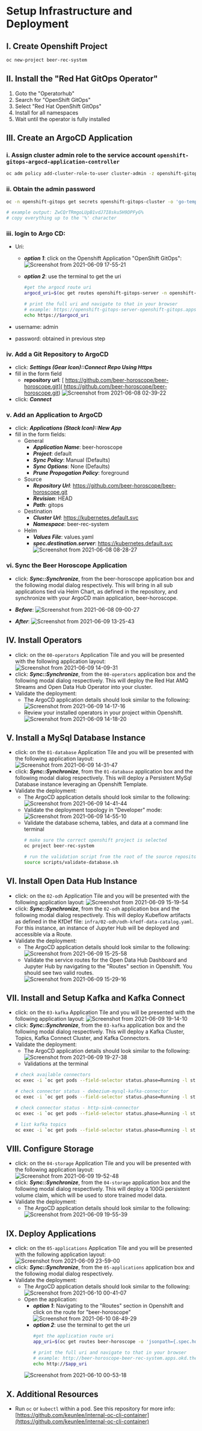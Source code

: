# Setup Infrastructure and Deployment

## I. Create Openshift Project

```bash
oc new-project beer-rec-system
```

## II. Install the "Red Hat GitOps Operator"

1. Goto the "Operatorhub"
2. Search for "OpenShift GitOps"
3. Select "Red Hat OpenShift GitOps"
4. Install for all namespaces
5. Wait until the operator is fully installed

## III. Create an ArgoCD Application

### i. Assign cluster admin role to the service account `openshift-gitops-argocd-application-controller`

```bash
oc adm policy add-cluster-role-to-user cluster-admin -z openshift-gitops-argocd-application-controller -n openshift-gitops
```

### ii. Obtain the admin password

```bash
oc -n openshift-gitops get secrets openshift-gitops-cluster -o 'go-template={{index .data "admin.password"}}' | base64 -d

# example output: ZwCQrTRmgoLUpB1vdJ7I8sku5H9DPFyG%
# copy everything up to the '%' character
```

### iii. login to Argo CD: 
- Uri: 
    - ***option 1***: click on the Openshift Application "OpenShift GitOps": 
    ![Screenshot from 2021-06-09 17-55-21](https://user-images.githubusercontent.com/61749/121439611-e2d0d880-c94b-11eb-8a61-b5e73405ee68.png)

    - ***option 2***: use the terminal to get the uri
        ```bash
        #get the argocd route uri
        argocd_uri=$(oc get routes openshift-gitops-server -n openshift-gitops -o 'jsonpath={.spec.host}')
        
        # print the full uri and navigate to that in your browser
        # example: https://openshift-gitops-server-openshift-gitops.apps.cluster.local
        echo https://$argocd_uri
        ```
     
- username: admin
- password: obtained in previous step

### iv. Add a Git Repository to ArgoCD
- click: ***Settings (Gear Icon)::Connect Repo Using Https*** 
- fill in the form field 
    - **repository url**: [
https://github.com/beer-horoscope/beer-horoscope.git](
https://github.com/beer-horoscope/beer-horoscope.git)
![Screenshot from 2021-06-08 02-39-22](https://user-images.githubusercontent.com/61749/121143551-c7a68180-c802-11eb-9a59-982c87c161a6.png)
- click: ***Connect***

### v. Add an Application to ArgoCD
- click: ***Applications (Stack Icon)::New App***
- fill in the form fields:
    - General 
        - ***Application Name***: beer-horoscope
        - ***Project***: default
        - ***Sync Policy***: Manual (Defaults)
        - ***Sync Options***: None (Defaults)
        - ***Prune Propogation Policy***: foreground
    - Source
        - ***Repository Url***: https://github.com/beer-horoscope/beer-horoscope.git
        - ***Revision***: HEAD
        - ***Path***: gitops
    - Destination
        - ***Cluster Url***: https://kubernetes.default.svc
        - ***Namespace***: beer-rec-system
    - Helm
        - ***Values File***: values.yaml
        - ***spec.destination.server***: https://kubernetes.default.svc
![Screenshot from 2021-06-08 08-28-27](https://user-images.githubusercontent.com/61749/121194029-f7ba4880-c833-11eb-8438-5be1f712fc83.png)

### vi. Sync the Beer Horoscope Application
- click: ***Sync::Synchronize***, from the beer-horoscope application box and the following modal dialog respectively. This will bring in all sub applications tied via Helm Chart, as defined in the repository, and synchronize with your ArgoCD main application, beer-horoscope.

- ***Before***:
![Screenshot from 2021-06-08 09-00-27](https://user-images.githubusercontent.com/61749/121215157-618f1e00-c845-11eb-9d1f-6871c87a4bfd.png)

- ***After***:
![Screenshot from 2021-06-09 13-25-43](https://user-images.githubusercontent.com/61749/121408647-40522e80-c926-11eb-9772-547a24090408.png)

## IV. Install Operators

- click: on the `00-operators` Application Tile and you will be presented with the following application layout: 
![Screenshot from 2021-06-09 14-09-31](https://user-images.githubusercontent.com/61749/121414518-55ca5700-c92c-11eb-807d-1b8672f430b1.png)
- click: ***Sync::Synchronize***, from the `00-operators` application box and the following modal dialog respectively. This will deploy the Red Hat AMQ Streams and Open Data Hub Operator into your cluster. 
- Validate the deployment: 
    - The ArgoCD application details should look similar to the following: 
    ![Screenshot from 2021-06-09 14-17-16](https://user-images.githubusercontent.com/61749/121415500-6af3b580-c92d-11eb-8c3f-130a0d765e17.png)
    - Review your installed operators in your project within Openshift. 
    ![Screenshot from 2021-06-09 14-18-20](https://user-images.githubusercontent.com/61749/121415629-91b1ec00-c92d-11eb-9889-9af8815d9f7f.png)

## V. Install a MySql Database Instance

- click: on the `01-database` Application Tile and you will be presented with the following application layout: 
![Screenshot from 2021-06-09 14-31-47](https://user-images.githubusercontent.com/61749/121417370-7051ff80-c92f-11eb-94ce-f98e1543ef5d.png)
- click: ***Sync::Synchronize***, from the `01-database` application box and the following modal dialog respectively. This will deploy a Persistent MySql Database instance leveraging an Openshift Template. 
- Validate the deployment: 
    - The ArgoCD application details should look similar to the following: 
    ![Screenshot from 2021-06-09 14-41-44](https://user-images.githubusercontent.com/61749/121418708-d8551580-c930-11eb-95e8-ee8b343f358b.png)
    - Validate the deployment topology in "Developer" mode:
    ![Screenshot from 2021-06-09 14-55-10](https://user-images.githubusercontent.com/61749/121420459-b78dbf80-c932-11eb-9e9b-521073cf2981.png)
    - Validate the database schema, tables, and data at a command line terminal
        ```bash
        # make sure the correct openshift project is selected
        oc project beer-rec-system

        # run the validation script from the root of the source repository w/in a bash shell
        source scripts/validate-database.sh
        ```

## VI. Install Open Data Hub Instance

- click: on the `02-odh` Application Tile and you will be presented with the following application layout: 
![Screenshot from 2021-06-09 15-19-54](https://user-images.githubusercontent.com/61749/121423710-2d475a80-c936-11eb-80ba-c0378227e2b8.png)
- click: ***Sync::Synchronize***, from the `02-odh` application box and the following modal dialog respectively. This will deploy Kubeflow artifacts as defined in the KfDef file: `infra/02-odh/odh-kfedf-data-catalog.yaml`. For this instance, an instance of Jupyter Hub will be deployed and accessible via a Route.  
- Validate the deployment: 
    - The ArgoCD application details should look similar to the following: 
    ![Screenshot from 2021-06-09 15-25-58](https://user-images.githubusercontent.com/61749/121424500-03426800-c937-11eb-87af-18e0c5921f78.png)
    - Validate the service routes for the Open Data Hub Dashboard and Jupyter Hub by navigating to the "Routes" section in Openshift. You should see two valid routes.
    ![Screenshot from 2021-06-09 15-29-16](https://user-images.githubusercontent.com/61749/121424913-78ae3880-c937-11eb-8835-4d82f6b84392.png)

## VII. Install and Setup Kafka and Kafka Connect

- click: on the `03-kafka` Application Tile and you will be presented with the following application layout: 
![Screenshot from 2021-06-09 19-14-10](https://user-images.githubusercontent.com/61749/121445372-ef0e6300-c956-11eb-84f8-71bb29f25ea2.png)
- click: ***Sync::Synchronize***, from the `03-kafka` application box and the following modal dialog respectively. This will deploy a Kafka Cluster, Topics, Kafka Connect Cluster, and Kafka Connectors. 
- Validate the deployment: 
    - The ArgoCD application details should look similar to the following: 
    ![Screenshot from 2021-06-09 19-27-38](https://user-images.githubusercontent.com/61749/121446289-c9825900-c958-11eb-88da-e83571a62c41.png)
    - Validations at the terminal
    ```bash
    # check available connectors
    oc exec -i `oc get pods --field-selector status.phase=Running -l strimzi.io/name=my-connect-cluster-connect -o=jsonpath='{.items[0].metadata.name}'` -- curl -s http://my-connect-cluster-connect-api:8083/connector-plugins | jq

    # check connector status - debezium-mysql-kafka-connector
    oc exec -i `oc get pods --field-selector status.phase=Running -l strimzi.io/name=my-connect-cluster-connect -o=jsonpath='{.items[0].metadata.name}'` -- curl -s http://my-connect-cluster-connect-api:8083/connectors/debezium-mysql-kafka-connector/status | jq 

    # check connector status - http-sink-connector
    oc exec -i `oc get pods --field-selector status.phase=Running -l strimzi.io/name=my-connect-cluster-connect -o=jsonpath='{.items[0].metadata.name}'` -- curl -s http://my-connect-cluster-connect-api:8083/connectors/http-sink-connector/status | jq 

    # list kafka topics
    oc exec -i `oc get pods --field-selector status.phase=Running -l strimzi.io/name=my-connect-cluster-connect -o=jsonpath='{.items[0].metadata.name}'` -- bin/kafka-topics.sh --bootstrap-server my-cluster-kafka-bootstrap:9092 --list
    ```
## VIII. Configure Storage

- click: on the `04-storage` Application Tile and you will be presented with the following application layout: 
![Screenshot from 2021-06-09 19-52-48](https://user-images.githubusercontent.com/61749/121447926-4d8a1000-c95c-11eb-800a-648941971426.png)
- click: ***Sync::Synchronize***, from the `04-storage` application box and the following modal dialog respectively. This will deploy a 100Gi persistent volume claim, which will be used to store trained model data. 
- Validate the deployment: 
    - The ArgoCD application details should look similar to the following: 
    ![Screenshot from 2021-06-09 19-55-39](https://user-images.githubusercontent.com/61749/121448157-b1143d80-c95c-11eb-88b9-f6f602b45f13.png)

## IX. Deploy Applications

- click: on the `05-applications` Application Tile and you will be presented with the following application layout: 
![Screenshot from 2021-06-09 23-59-00](https://user-images.githubusercontent.com/61749/121467441-aff40800-c97e-11eb-8681-f00d7c1197d1.png)
- click: ***Sync::Synchronize***, from the `05-applications` application box and the following modal dialog respectively. 
- Validate the deployment: 
    - The ArgoCD application details should look similar to the following: 
    ![Screenshot from 2021-06-10 00-41-07](https://user-images.githubusercontent.com/61749/121470980-93f36500-c984-11eb-8090-5b631b49ea2b.png)
    - Open the application: 
        - ***option 1***: Navigating to the "Routes" section in Openshift and click on the route for "beer-horoscope"
        ![Screenshot from 2021-06-10 08-49-29](https://user-images.githubusercontent.com/61749/121536585-d048b480-c9c8-11eb-9a1c-b1617e445cd2.png)
        - ***option 2***: use the terminal to get the uri
            ```bash
            #get the application route uri
            app_uri=$(oc get routes beer-horoscope -o 'jsonpath={.spec.host}')
            
            # print the full uri and navigate to that in your browser
            # example: http://beer-horoscope-beer-rec-system.apps.okd.thekeunster.local/
            echo http://$app_uri
            ```
        ![Screenshot from 2021-06-10 00-53-18](https://user-images.githubusercontent.com/61749/121472063-47a92480-c986-11eb-81c6-9aeb264fa42d.png)

## X. Additional Resources

- Run `oc` or `kubectl` within a pod. See this repository for more info: [https://github.com/keunlee/internal-oc-cli-container](https://github.com/keunlee/internal-oc-cli-container)
